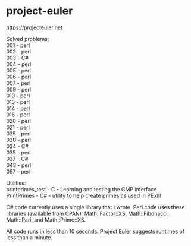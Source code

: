 # project-euler
https://projecteuler.net

Solved problems:<br>
001 - perl<br>
002 - perl<br>
003 - C#<br>
004 - perl<br>
005 - perl<br>
006 - perl<br>
007 - perl<br>
009 - perl<br>
010 - perl<br>
013 - perl<br>
014 - perl<br>
016 - perl<br>
020 - perl<br>
021 - perl<br>
025 - perl<br>
030 - perl<br>
034 - C#<br>
035 - perl<br>
037 - C#<br>
048 - perl<br>
097 - perl<br>

Utilities:<br>
printprimes_test - C - Learning and testing the GMP interface<br>
PrintPrimes - C# - utility to help create primes.cs used in PE.dll<br>

C# code currently uses a single library that I wrote.  Perl code uses these libraries (available from CPAN): Math::Factor::XS, Math::Fibonacci, Math::Pari, and Math::Prime::XS.

All code runs in less than 10 seconds.  Project Euler suggests runtimes of less than a minute.
